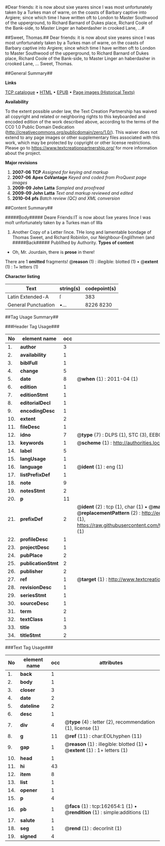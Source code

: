 #Dear friends: it is now about sixe yeares since I was most unfortunately taken by a Turkes man of warre, on the coasts of Barbary captive into Argiere; since which time I have written oft to London to Master Southwood of the upperground, to Richard Barnard of Dukes place, Richard Coole of the Bank-side, to Master Linger an haberdasher in crooked Lane, ...#

##Sweet, Thomas.##
Dear friends: it is now about sixe yeares since I was most unfortunately taken by a Turkes man of warre, on the coasts of Barbary captive into Argiere; since which time I have written oft to London to Master Southwood of the upperground, to Richard Barnard of Dukes place, Richard Coole of the Bank-side, to Master Linger an haberdasher in crooked Lane, ...
Sweet, Thomas.

##General Summary##

**Links**

[TCP catalogue](http://www.ota.ox.ac.uk/tcp/)  • 
[HTML](http://tei.it.ox.ac.uk/tcp/Texts-HTML/free/A94/A94149.html)  • 
[EPUB](http://tei.it.ox.ac.uk/tcp/Texts-EPUB/free/A94/A94149.epub) • 
[Page images (Historical Texts)](https://historicaltexts.jisc.ac.uk/eebo-99869207e)

**Availability**

To the extent possible under law, the Text Creation Partnership has waived all copyright and related or neighboring rights to this keyboarded and encoded edition of the work described above, according to the terms of the CC0 1.0 Public Domain Dedication (http://creativecommons.org/publicdomain/zero/1.0/). This waiver does not extend to any page images or other supplementary files associated with this work, which may be protected by copyright or other license restrictions. Please go to https://www.textcreationpartnership.org/ for more information about the project.

**Major revisions**

1. __2007-06__ __TCP__ *Assigned for keying and markup*
1. __2007-06__ __Apex CoVantage__ *Keyed and coded from ProQuest page images*
1. __2009-09__ __John Latta__ *Sampled and proofread*
1. __2009-09__ __John Latta__ *Text and markup reviewed and edited*
1. __2010-04__ __pfs__ *Batch review (QC) and XML conversion*

##Content Summary##

#####Body#####
Deare Friends:IT is now about ſixe yeares ſince I was moſt unfortunately taken by a Turkes man of Wa
1. Another Copy of a Letter ſince.
THe long and lamentable bondage of Thomas Sweet, and Richard Robinſon, our Neighbour-Engliſhmen (and
#####Back#####
Publiſhed by Authority.
**Types of content**

  * Oh, Mr. Jourdain, there is **prose** in there!

There are 1 **omitted** fragments! 
 @__reason__ (1) : illegible: blotted (1)  •  @__extent__ (1) : 1+ letters (1)

**Character listing**


|Text|string(s)|codepoint(s)|
|---|---|---|
|Latin Extended-A|ſ|383|
|General Punctuation|•…|8226 8230|

##Tag Usage Summary##

###Header Tag Usage###

|No|element name|occ|attributes|
|---|---|---|---|
|1.|__author__|3||
|2.|__availability__|1||
|3.|__biblFull__|1||
|4.|__change__|5||
|5.|__date__|8| @__when__ (1) : 2011-04 (1)|
|6.|__edition__|1||
|7.|__editionStmt__|1||
|8.|__editorialDecl__|1||
|9.|__encodingDesc__|1||
|10.|__extent__|2||
|11.|__fileDesc__|1||
|12.|__idno__|7| @__type__ (7) : DLPS (1), STC (3), EEBO-CITATION (1), PROQUEST (1), VID (1)|
|13.|__keywords__|1| @__scheme__ (1) : http://authorities.loc.gov/ (1)|
|14.|__label__|5||
|15.|__langUsage__|1||
|16.|__language__|1| @__ident__ (1) : eng (1)|
|17.|__listPrefixDef__|1||
|18.|__note__|9||
|19.|__notesStmt__|2||
|20.|__p__|11||
|21.|__prefixDef__|2| @__ident__ (2) : tcp (1), char (1)  •  @__matchPattern__ (2) : ([0-9\-]+):([0-9IVX]+) (1), (.+) (1)  •  @__replacementPattern__ (2) : http://eebo.chadwyck.com/downloadtiff?vid=$1&page=$2 (1), https://raw.githubusercontent.com/textcreationpartnership/Texts/master/tcpchars.xml#$1 (1)|
|22.|__profileDesc__|1||
|23.|__projectDesc__|1||
|24.|__pubPlace__|2||
|25.|__publicationStmt__|2||
|26.|__publisher__|2||
|27.|__ref__|1| @__target__ (1) : http://www.textcreationpartnership.org/docs/. (1)|
|28.|__revisionDesc__|1||
|29.|__seriesStmt__|1||
|30.|__sourceDesc__|1||
|31.|__term__|2||
|32.|__textClass__|1||
|33.|__title__|3||
|34.|__titleStmt__|2||


###Text Tag Usage###

|No|element name|occ|attributes|
|---|---|---|---|
|1.|__back__|1||
|2.|__body__|1||
|3.|__closer__|3||
|4.|__date__|2||
|5.|__dateline__|2||
|6.|__desc__|1||
|7.|__div__|4| @__type__ (4) : letter (2), recommendation (1), license (1)|
|8.|__g__|11| @__ref__ (11) : char:EOLhyphen (11)|
|9.|__gap__|1| @__reason__ (1) : illegible: blotted (1)  •  @__extent__ (1) : 1+ letters (1)|
|10.|__head__|1||
|11.|__hi__|43||
|12.|__item__|8||
|13.|__list__|1||
|14.|__opener__|1||
|15.|__p__|4||
|16.|__pb__|1| @__facs__ (1) : tcp:162654:1 (1)  •  @__rendition__ (1) : simple:additions (1)|
|17.|__salute__|1||
|18.|__seg__|1| @__rend__ (1) : decorInit (1)|
|19.|__signed__|4||
